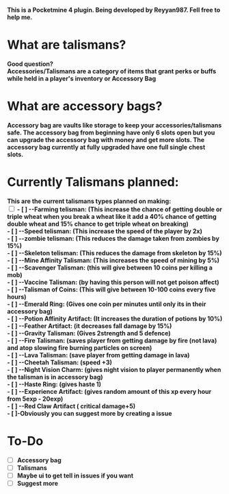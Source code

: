 <b>This is a Pocketmine 4 plugin. Being developed by Reyyan987. Fell free to help me.
# What are talismans?
Good question? <br> <b> Accessories/Talismans are a category of items that grant perks or buffs while held in a player's inventory or Accessory Bag</b>
# What are accessory bags?
<b> Accessory bag are vaults like storage to keep your accessories/talismans safe. The accessory bag from beginning have only 6 slots open but you can upgrade the accessory bag with money and get more slots. The accessory bag currently at fully upgraded have one full single chest slots. </b>
# Currently Talismans planned:
<b> This are the current talismans types planned on making:
<br><input type="checkbox"> - [ ] --Farming telisman: (This increase the chance of getting double or triple wheat when you break a wheat like it add a 40% chance of getting double wheat and 15% chance to get triple wheat on breaking)
<br> - [ ] --Speed telisman: (This increase the speed of the player by 2x)
<br> - [ ] --zombie telisman: (This reduces the damage taken from zombies by 15%)
<br> - [ ] --Skeleton telisman: (This reduces the damage from skeleton by 15%)
<br> - [ ] --Mine Affinity Talisman: (This increases the speed of mining by 5%)
<br> - [ ] --Scavenger Talisman: (this will give between 10 coins per killing a mob)
<br> - [ ] --Vaccine Talisman: (by having this person will not get poison affect)
<br> - [ ] --Talisman of Coins: (This will give between 10-100 coins every five hours)
<br> - [ ] --Emerald Ring: (Gives one coin per minutes until only its in their accessory bag)
<br> - [ ] --Potion Affinity Artifact: (It increases the duration of potions by 10%)
<br> - [ ] --Feather Artifact: (it decreases fall damage by 15%)
<br> - [ ] --Gravity Talisman: (Gives 2strength and 5 defence) 
<br> - [ ] --Fire Talisman: (saves player from getting damage by fire (not lava) and atop slowing fire burning particles on screen)
<br> - [ ] --Lava Talisman: (save player from getting damage in lava)
<br> - [ ] --Cheetah Talisman: (speed +3)
<br> - [ ] --Night Vision Charm: (gives night vision to player permanently when the talisman is in accessory bag)
<br> - [ ] --Haste Ring: (gives haste 1)
<br> - [ ] --Experience Artifact: (gives random amount of this xp every hour from 5exp - 20exp)
<br> - [ ] --Red Claw Artifact ( critical damage+5) </b>
<br> - [ ]-Obviously you can suggest more by creating a issue
# To-Do
- [ ] Accessory bag <br>
- [ ] Talismans<br>
- [ ] Maybe ui to get tell in issues if you want<br>
- [ ] Suggest more
